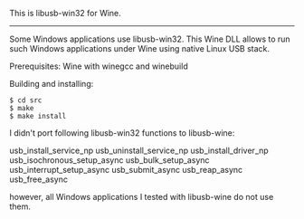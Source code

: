 This is libusb-win32 for Wine.
- - - - - - - - - - - - - - - - - - - - - - - - - - - - - - - - - - - -

Some Windows applications use libusb-win32. This Wine DLL allows to run
such Windows applications under Wine using native Linux USB stack.

Prerequisites: Wine with winegcc and winebuild

Building and installing:

    $ cd src
    $ make
    $ make install

I didn't port following libusb-win32 functions to libusb-wine:

usb_install_service_np
usb_uninstall_service_np
usb_install_driver_np
usb_isochronous_setup_async
usb_bulk_setup_async
usb_interrupt_setup_async
usb_submit_async
usb_reap_async
usb_free_async

however, all Windows applications I tested with libusb-wine do not use them.
